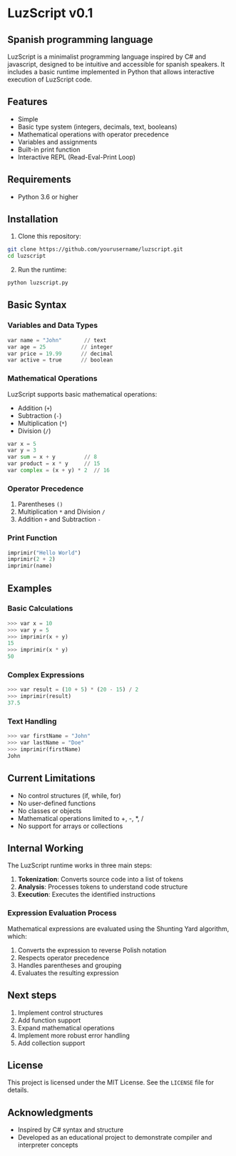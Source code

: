 # LuzScript v0.1
## Spanish programming language

LuzScript is a minimalist programming language inspired by C# and javascript, designed to be intuitive and accessible for spanish speakers. It includes a basic runtime implemented in Python that allows interactive execution of LuzScript code. 

## Features

- Simple
- Basic type system (integers, decimals, text, booleans)
- Mathematical operations with operator precedence
- Variables and assignments
- Built-in print function
- Interactive REPL (Read-Eval-Print Loop)

## Requirements

- Python 3.6 or higher

## Installation

1. Clone this repository:
```bash
git clone https://github.com/yourusername/luzscript.git
cd luzscript
```

2. Run the runtime:
```bash
python luzscript.py
```

## Basic Syntax

### Variables and Data Types

```python
var name = "John"       // text
var age = 25           // integer
var price = 19.99      // decimal
var active = true      // boolean
```

### Mathematical Operations

LuzScript supports basic mathematical operations:
- Addition (`+`)
- Subtraction (`-`)
- Multiplication (`*`)
- Division (`/`)

```python
var x = 5
var y = 3
var sum = x + y         // 8
var product = x * y     // 15
var complex = (x + y) * 2  // 16
```

### Operator Precedence

1. Parentheses `()`
2. Multiplication `*` and Division `/`
3. Addition `+` and Subtraction `-`

### Print Function

```python
imprimir("Hello World")
imprimir(2 + 2)
imprimir(name)
```

## Examples

### Basic Calculations
```python
>>> var x = 10
>>> var y = 5
>>> imprimir(x + y)
15
>>> imprimir(x * y)
50
```

### Complex Expressions
```python
>>> var result = (10 + 5) * (20 - 15) / 2
>>> imprimir(result)
37.5
```

### Text Handling
```python
>>> var firstName = "John"
>>> var lastName = "Doe"
>>> imprimir(firstName)
John
```

## Current Limitations

- No control structures (if, while, for)
- No user-defined functions
- No classes or objects
- Mathematical operations limited to +, -, *, /
- No support for arrays or collections

## Internal Working

The LuzScript runtime works in three main steps:

1. **Tokenization**: Converts source code into a list of tokens
2. **Analysis**: Processes tokens to understand code structure
3. **Execution**: Executes the identified instructions

### Expression Evaluation Process

Mathematical expressions are evaluated using the Shunting Yard algorithm, which:
1. Converts the expression to reverse Polish notation
2. Respects operator precedence
3. Handles parentheses and grouping
4. Evaluates the resulting expression

## Next steps

1. Implement control structures
2. Add function support
3. Expand mathematical operations
4. Implement more robust error handling
5. Add collection support

## License

This project is licensed under the MIT License. See the `LICENSE` file for details.

## Acknowledgments

- Inspired by C# syntax and structure
- Developed as an educational project to demonstrate compiler and interpreter concepts